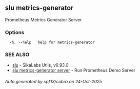## slu metrics-generator

Prometheus Metrics Generator Server

### Options

```
  -h, --help   help for metrics-generator
```

### SEE ALSO

* [slu](slu.md)	 - SikaLabs Utils, v0.93.0
* [slu metrics-generator server](slu_metrics-generator_server.md)	 - Run Prometheus Demo Server

###### Auto generated by spf13/cobra on 24-Oct-2025
